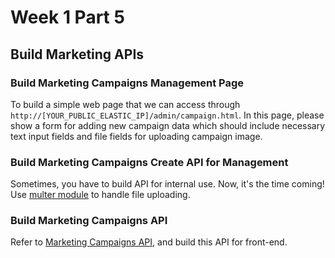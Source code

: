 # Week 1 Part 5

## Build Marketing APIs

### Build Marketing Campaigns Management Page

To build a simple web page that we can access through `http://[YOUR_PUBLIC_ELASTIC_IP]/admin/campaign.html`. In this page, please show a form for adding new campaign data which should include necessary text input fields and file fields for uploading campaign image.

### Build Marketing Campaigns Create API for Management

Sometimes, you have to build API for internal use. Now, it's the time coming!  
Use [multer module](https://github.com/expressjs/multer) to handle file uploading.

### Build Marketing Campaigns API

Refer to [Marketing Campaigns API](https://github.com/AppWorks-School/API-Doc/tree/master/Stylish#marketing-campaigns-api), and build this API for front-end.
